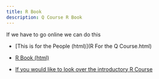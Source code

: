 ```yaml
---
title: R Book
description: Q Course R Book
---
```


If we have to go online we can do this

- [This is for the People (html)](R For the Q Course.html)

- [R Book (html)](RBook.html)
- [If you would like to look over the introductory R Course](https://github.com/bmarlin96/Introduction-to-R)
